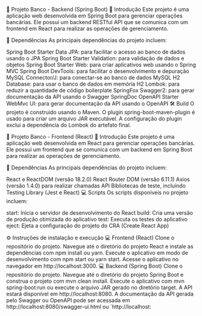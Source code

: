 :bank: Projeto Banco - Backend (Spring Boot)
:page_facing_up: Introdução
Este projeto é uma aplicação web desenvolvida em Spring Boot para gerenciar operações bancárias. Ele possui um backend RESTful API que se comunica com um frontend em React para realizar as operações de gerenciamento.

:wrench: Dependências
As principais dependências do projeto incluem:

Spring Boot Starter Data JPA: para facilitar o acesso ao banco de dados usando o JPA
Spring Boot Starter Validation: para validação de dados e objetos
Spring Boot Starter Web: para criar aplicativos web usando o Spring MVC
Spring Boot DevTools: para facilitar o desenvolvimento e depuração
MySQL Connector/J: para conectar-se ao banco de dados MySQL
H2 Database: para usar o banco de dados em memória H2
Lombok: para reduzir a quantidade de código boilerplate
SpringFox Swagger2: para gerar documentação da API usando o Swagger
SpringDoc OpenAPI Starter WebMvc UI: para gerar documentação da API usando o OpenAPI
:hammer_and_wrench: Build
O projeto é construído usando o Maven. O plugin spring-boot-maven-plugin é usado para criar um arquivo JAR executável. A configuração do plugin exclui a dependência do Lombok do artefato final.

:bank: Projeto Banco - Frontend (React)
:page_facing_up: Introdução
Este projeto é uma aplicação web desenvolvida em React para gerenciar operações bancárias. Ele possui um frontend que se comunica com um backend em Spring Boot para realizar as operações de gerenciamento.

:wrench: Dependências
As principais dependências do projeto incluem:

React e ReactDOM (versão 18.2.0)
React Router DOM (versão 6.11.1)
Axios (versão 1.4.0) para realizar chamadas API
Bibliotecas de teste, incluindo Testing Library (Jest e React)
:computer: Scripts
Os scripts disponíveis no projeto incluem:

start: Inicia o servidor de desenvolvimento do React
build: Cria uma versão de produção otimizada do aplicativo
test: Executa os testes do aplicativo
eject: Ejeta a configuração do projeto do CRA (Create React App)

:gear: Instruções de instalação e execução
:computer: Frontend (React)
Clone o repositório do projeto.
Navegue até o diretório do projeto React e instale as dependências com npm install ou yarn.
Execute o aplicativo em modo de desenvolvimento com npm start ou yarn start.
Acesse o aplicativo no navegador em http://localhost:3000.
:computer: Backend (Spring Boot)
Clone o repositório do projeto.
Navegue até o diretório do projeto Spring Boot e construa o projeto com mvn clean install.
Execute o aplicativo com mvn spring-boot:run ou execute o arquivo JAR gerado no diretório target.
A API estará disponível em http://localhost:8080. A documentação da API gerada pelo Swagger ou OpenAPI pode ser acessada em http://localhost:8080/swagger-ui.html ou `http://localhost:
